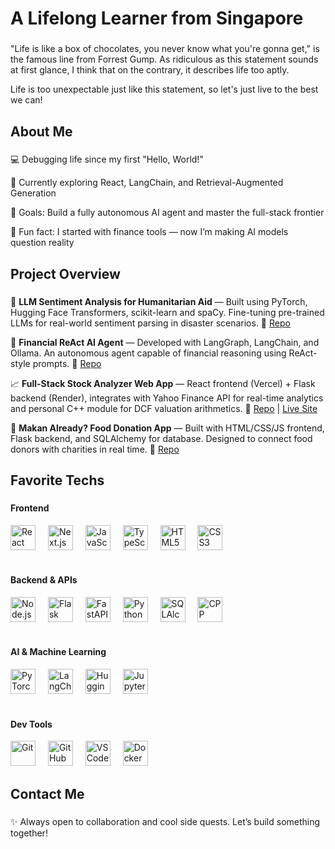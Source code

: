 <h1 align="left">A Lifelong Learner from Singapore</h1>

###

<p align="left">"Life is like a box of chocolates, you never know what you're gonna get," is the famous line from Forrest Gump. As ridiculous as this statement sounds at first glance, I think that on the contrary, it describes life too aptly.</p>
<p align="left">Life is too unexpectable just like this statement, so let's just live to the best we can!</p>

###

<h2 align="left">About Me</h2>

###

<p align="left"> 💻 Debugging life since my first "Hello, World!"</p>
<p align="left"> 🧠 Currently exploring React, LangChain, and Retrieval-Augmented Generation</p>
<p align="left"> 🚀 Goals: Build a fully autonomous AI agent and master the full-stack frontier</p>
<p align="left"> 🤖 Fun fact: I started with finance tools — now I’m making AI models question reality</p>

###

<h2 align="left">Project Overview</h2>

###

<p align="left">
  🧭 <strong>LLM Sentiment Analysis for Humanitarian Aid</strong> — Built using PyTorch, Hugging Face Transformers, scikit-learn and spaCy. Fine-tuning pre-trained LLMs for real-world sentiment parsing in disaster scenarios.
  🔗 <a href="https://github.com/spencercdz/hadr-sentiment-analysis target="_blank">Repo</a>
</p>

<p align="left">
  💼 <strong>Financial ReAct AI Agent</strong> — Developed with LangGraph, LangChain, and Ollama. An autonomous agent capable of financial reasoning using ReAct-style prompts.
  🔗 <a href="https://github.com/spencercdz/agentfi_react_agent" target="_blank">Repo</a>
</p>

<p align="left">
  📈 <strong>Full-Stack Stock Analyzer Web App</strong> — React frontend (Vercel) + Flask backend (Render), integrates with Yahoo Finance API for real-time analytics and personal C++ module for DCF valuation arithmetics.
  🔗 <a href="https://github.com/spencercdz/stock_analyzer_app" target="_blank">Repo</a> | <a href="https://spencer-analyzer.vercel.app/" target="_blank">Live Site</a>
</p>

<p align="left">
  🍱 <strong>Makan Already? Food Donation App</strong> — Built with HTML/CSS/JS frontend, Flask backend, and SQLAlchemy for database. Designed to connect food donors with charities in real time.
  🔗 <a href="https://github.com/spencercdz/makanalready_donation_app" target="_blank">Repo</a>
</p>

###

<h2 align="left">Favorite Techs</h2>

###

<!-- Frontend Technologies -->
<h4 align="left">Frontend</h4>
<div align="left">
  <img src="https://cdn.jsdelivr.net/gh/devicons/devicon/icons/react/react-original.svg" height="40" alt="React" title="React" />
  <img width="12" />
  <img src="https://cdn.jsdelivr.net/gh/devicons/devicon/icons/nextjs/nextjs-original.svg" height="40" alt="Next.js" title="Next.js" />
  <img width="12" />
  <img src="https://cdn.jsdelivr.net/gh/devicons/devicon/icons/javascript/javascript-original.svg" height="40" alt="JavaScript" title="JavaScript" />
  <img width="12" />
  <img src="https://cdn.jsdelivr.net/gh/devicons/devicon/icons/typescript/typescript-original.svg" height="40" alt="TypeScript" title="TypeScript" />
  <img width="12" />
  <img src="https://cdn.jsdelivr.net/gh/devicons/devicon/icons/html5/html5-original.svg" height="40" alt="HTML5" title="HTML5" />
  <img width="12" />
  <img src="https://cdn.jsdelivr.net/gh/devicons/devicon/icons/css3/css3-original.svg" height="40" alt="CSS3" title="CSS3" />
</div>

<br>

<!-- Backend & Server -->
<h4 align="left">Backend & APIs</h4>
<div align="left">
  <img src="https://cdn.jsdelivr.net/gh/devicons/devicon/icons/nodejs/nodejs-original.svg" height="40" alt="Node.js" title="Node.js" />
  <img width="12" />
  <img src="https://cdn.jsdelivr.net/gh/devicons/devicon/icons/flask/flask-original.svg" height="40" alt="Flask" title="Flask" />
  <img width="12" />
  <img src="https://cdn.jsdelivr.net/gh/devicons/devicon/icons/fastapi/fastapi-original.svg" height="40" alt="FastAPI" title="FastAPI" />
  <img width="12" />
  <img src="https://cdn.jsdelivr.net/gh/devicons/devicon/icons/python/python-original.svg" height="40" alt="Python" title="Python" />
  <img width="12" />
  <img src="https://cdn.jsdelivr.net/gh/devicons/devicon/icons/sqlalchemy/sqlalchemy-original.svg" height="40" alt="SQLAlchemy" title="SQLAlchemy" />
  <img width="12" />
  <img src="https://cdn.jsdelivr.net/gh/devicons/devicon/icons/cplusplus/cplusplus-original.svg" height="40" alt="CPP" title="CPP" />
</div>

<br>

<!-- AI & Machine Learning -->
<h4 align="left">AI & Machine Learning</h4>
<div align="left">
  <img src="https://cdn.jsdelivr.net/gh/devicons/devicon/icons/pytorch/pytorch-original.svg" height="40" alt="PyTorch" title="PyTorch" />
  <img width="12" />
  <img src="https://assets.streamlinehq.com/image/private/w_300,h_300,ar_1/f_auto/v1/icons/logos/langchain-ipuhh4qo1jz5ssl4x0g2a.png/langchain-dp1uxj2zn3752pntqnpfu2.png?_a=DAJFJtWIZAAC" height="40" alt="LangChain" title="LangChain" />
  <img width="12" />
  <img src="https://huggingface.co/front/assets/huggingface_logo-noborder.svg" height="40" alt="Hugging Face" title="Hugging Face" />
  <img width="12" />
  <img src="https://cdn.jsdelivr.net/gh/devicons/devicon/icons/jupyter/jupyter-original.svg" height="40" alt="Jupyter" title="Jupyter" />
</div>

<br>

<!-- Tools & DevOps -->
<h4 align="left">Dev Tools</h4>
<div align="left">
  <img src="https://cdn.jsdelivr.net/gh/devicons/devicon/icons/git/git-original.svg" height="40" alt="Git" title="Git" />
  <img width="12" />
  <img src="https://cdn.jsdelivr.net/gh/devicons/devicon/icons/github/github-original.svg" height="40" alt="GitHub" title="GitHub" />
  <img width="12" />
  <img src="https://cdn.jsdelivr.net/gh/devicons/devicon/icons/vscode/vscode-original.svg" height="40" alt="VS Code" title="VS Code" />
  <img width="12" />
  <img src="https://cdn.jsdelivr.net/gh/devicons/devicon/icons/docker/docker-original.svg" height="40" alt="Docker" title="Docker" />
</div>

###

<h2 align="left">Contact Me</h2>

###

<p align="left">✨ Always open to collaboration and cool side quests. Let’s build something together!</p>

###
